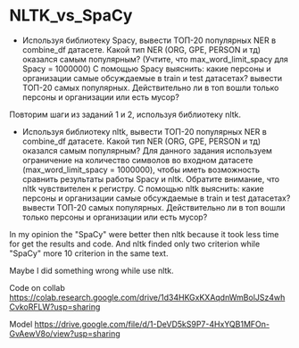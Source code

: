 # NLTK_vs_SpaCy

* Используя библиотеку Spacy, вывести ТОП-20 популярных NER в combine_df датасете. Какой тип NER (ORG, GPE, PERSON и тд) оказался самым популярным? (Учтите, что max_word_limit_spacy для Spacy = 1000000)
С помощью Spacy выяснить: какие персоны и организации самые обсуждаемые в train и test датасетах? вывести ТОП-20 самых популярных. Действительно ли в топ вошли только персоны и организации или есть мусор?

Повторим шаги из заданий 1 и 2, используя библиотеку nltk.

* Используя библиотеку nltk, вывести ТОП-20 популярных NER в combine_df датасете. Какой тип NER (ORG, GPE, PERSON и тд) оказался самым популярным? Для данного задания используем ограничение на количество символов во входном датасете (max_word_limit_spacy = 1000000), чтобы иметь возможность сравнить результаты работы Spacy и nltk. Обратите внимание, что nltk чувствителен к регистру.
С помощью nltk выяснить: какие персоны и организации самые обсуждаемые в train и test датасетах? вывести ТОП-20 самых популярных. Действительно ли в топ вошли только персоны и организации или есть мусор?

In my opinion the "SpaCy" were better then nltk because it took less time for get the results and code. And nltk finded only two criterion while "SpaCy" more 10 criterion in the same text.

Maybe I did something wrong while use nltk.

Code on collab
https://colab.research.google.com/drive/1d34HKGxKXAqdnWmBolJSz4whCvkoRFLW?usp=sharing

Model
https://drive.google.com/file/d/1-DeVD5kS9P7-4HxYQB1MFOn-GvAewV8o/view?usp=sharing
